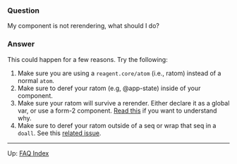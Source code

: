 ### Question

My component is not rerendering, what should I do?

### Answer

This could happen for a few reasons. Try the following:

1. Make sure you are using a `reagent.core/atom` (i.e., ratom) instead of a normal `atom`.
2. Make sure to deref your ratom (e.g, @app-state) inside of your component.
3. Make sure your ratom will survive a rerender. Either declare it as a global var, or use a form-2 component. [Read this](https://github.com/reagent-project/reagent-cookbook/tree/master/basics/component-level-state) if you want to understand why.
4. Make sure to deref your ratom outside of a seq or wrap that seq in a `doall`. See this [related issue](https://github.com/reagent-project/reagent/issues/18).

***

Up:  [FAQ Index](../README.md)&nbsp;&nbsp;&nbsp;&nbsp;&nbsp;&nbsp;
